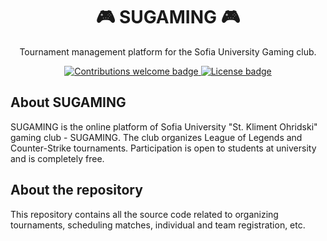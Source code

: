 <h1 align="center">🎮 SUGAMING 🎮</h1>
<p align="center">
  Tournament management platform for the Sofia University Gaming club.
</p>

<p align="center">
    <a href="https://github.com/fss-fmi/sugaming/fork">
        <img src="https://img.shields.io/badge/contributions-welcome-brightgreen.svg?style=flat-square" alt="Contributions welcome badge" />
    </a>
    <a href="LICENSE">
        <img src="https://img.shields.io/github/license/fss-fmi/sugaming?style=flat-square" alt="License badge" />
    </a>
</p>

## About SUGAMING

SUGAMING is the online platform of Sofia University "St. Kliment Ohridski" gaming club - SUGAMING. The club organizes League of Legends and Counter-Strike tournaments. Participation is open to students at university and is completely free.

## About the repository

This repository contains all the source code related to organizing tournaments, scheduling matches, individual and team registration, etc.
